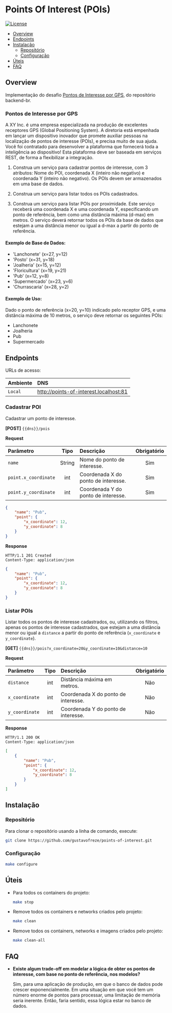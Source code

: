 # Points Of Interest (POIs)

[![License](https://img.shields.io/badge/license-MIT-green)](LICENSE)

* [Overview](#overview)
* [Endpoints](#endpoints)
* [Instalação](#installation)
    - [Repositório](#repository)
    - [Configuração](#configure)
* [Úteis](#useful)
* [FAQ](#faq)

<div id="overview"></div> 

## Overview

Implementação do desafio
[Pontos de Interesse por GPS](https://github.com/backend-br/desafios/tree/master/3%20-%20Hard/Pontos%20de%20Interesse),
do repositório backend-br.

### Pontos de Interesse por GPS

A XY Inc. é uma empresa especializada na produção de excelentes receptores GPS (Global Positioning System).
A diretoria está empenhada em lançar um dispositivo inovador que promete auxiliar pessoas na localização de pontos de
interesse (POIs), e precisa muito de sua ajuda.
Você foi contratado para desenvolver a plataforma que fornecerá toda a inteligência ao dispositivo! Esta plataforma deve
ser baseada em serviços REST, de forma a flexibilizar a integração.

1. Construa um serviço para cadastrar pontos de interesse, com 3 atributos: Nome do POI, coordenada X (inteiro não
   negativo) e coordenada Y (inteiro não negativo). Os POIs devem ser armazenados em uma base de dados.

2. Construa um serviço para listar todos os POIs cadastrados.

3. Construa um serviço para listar POIs por proximidade. Este serviço receberá uma coordenada X e uma coordenada Y,
   especificando um ponto de referência, bem como uma distância máxima (d-max) em metros. O serviço deverá retornar
   todos os POIs da base de dados que estejam a uma distância menor ou igual a d-max a partir do ponto de referência.

#### Exemplo de Base de Dados:

- 'Lanchonete' (x=27, y=12)
- 'Posto' (x=31, y=18)
- 'Joalheria' (x=15, y=12)
- 'Floricultura' (x=19, y=21)
- 'Pub' (x=12, y=8)
- 'Supermercado' (x=23, y=6)
- 'Churrascaria' (x=28, y=2)

#### Exemplo de Uso:

Dado o ponto de referência (x=20, y=10) indicado pelo receptor GPS, e uma distância máxima de 10 metros, o serviço deve
retornar os seguintes POIs:

- Lanchonete
- Joalheria
- Pub
- Supermercado

<div id='endpoints'></div> 

## Endpoints

URLs de acesso:

| Ambiente | DNS                                    | 
|:---------|:---------------------------------------|
| `Local`  | http://points-of-interest.localhost:81 |

### Cadastrar POI

Cadastrar um ponto de interesse.

**[POST]** `{{dns}}/pois`

**Request**

| Parâmetro            |  Tipo  | Descrição                           | Obrigatório |
|:---------------------|:------:|:------------------------------------|:-----------:|
| `name`               | String | Nome do ponto de interesse.         |     Sim     |    
| `point.x_coordinate` |  int   | Coordenada X do ponto de interesse. |     Sim     |             
| `point.y_coordinate` |  int   | Coordenada Y do ponto de interesse. |     Sim     |

```json
{
    "name": "Pub",
    "point": {
        "x_coordinate": 12,
        "y_coordinate": 8
    }
}
```

**Response**

```
HTTP/1.1 201 Created
Content-Type: application/json
```

```json
{
    "name": "Pub",
    "point": {
        "x_coordinate": 12,
        "y_coordinate": 8
    }
}
```

### Listar POIs

Listar todos os pontos de interesse cadastrados, ou, utilizando os filtros, apenas os pontos de interesse cadastrados,
que estejam a uma distância menor ou igual a `distance` a partir do ponto de referência (`x_coordinate`
e `y_coordinate`).

**[GET]** `{{dns}}/pois?x_coordinate=20&y_coordinate=10&distance=10`

**Request**

| Parâmetro       | Tipo | Descrição                              | Obrigatório |
|:----------------|:----:|:---------------------------------------|:-----------:|
| `distance`      | int  | Distância máxima em metros.            |     Não     |             
| `x_coordinate`  | int  | Coordenada X do ponto de interesse.    |     Não     |             
| `y_coordinate`  | int  | Coordenada Y do ponto de interesse.    |     Não     |

**Response**

```
HTTP/1.1 200 OK
Content-Type: application/json
```

```json
[
    {
        "name": "Pub",
        "point": {
            "x_coordinate": 12,
            "y_coordinate": 8
        }
    }
]
```

<div id='installation'></div> 

## Instalação

<div id='repository'></div> 

### Repositório

Para clonar o repositório usando a linha de comando, execute:

```bash
git clone https://github.com/gustavofreze/points-of-interest.git
```

<div id='configure'></div> 

### Configuração

```bash
make configure
```

<div id="useful"></div> 

## Úteis

- Para todos os containers do projeto:

  ```bash
  make stop
  ```

- Remove todos os containers e networks criados pelo projeto:

  ```bash
  make clean
  ```

- Remove todos os containers, networks e imagens criados pelo projeto:

  ```bash
  make clean-all
  ```

<div id='faq'></div> 

## FAQ

- **Existe algum trade-off em modelar a lógica de obter os pontos de interesse, com base no ponto de referência, nos
  modelos?**

  Sim, para uma aplicação de produção, em que o banco de dados pode crescer exponencialmente. Em uma situação em que
  você tem um número enorme de pontos para processar, uma limitação de memória seria inerente. Então, faria sentido,
  essa lógica estar no banco de dados.
